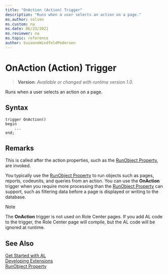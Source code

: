 ```yaml
---
title: "OnAction (Action) Trigger"
description: "Runs when a user selects an action on a page."
ms.author: solsen
ms.custom: na
ms.date: 06/23/2021
ms.reviewer: na
ms.topic: reference
author: SusanneWindfeldPedersen
---
```

[//]: # (START>DO_NOT_EDIT)
[//]: # (IMPORTANT:Do not edit any of the content between here and the END>DO_NOT_EDIT.)
[//]: # (Any modifications should be made in the .xml files in the ModernDev repo.)

# OnAction (Action) Trigger
> **Version**: _Available or changed with runtime version 1.0._

Runs when a user selects an action on a page.


## Syntax
```AL
trigger OnAction()
begin
    ...
end;
```



[//]: # (IMPORTANT: END>DO_NOT_EDIT)

## Remarks

This is called after the action properties, such as the [RunObject Property](../../properties/devenv-runobject-property.md), are invoked.  

You typically use the [RunObject Property](../../properties/devenv-runobject-property.md) to run objects such as pages, reports, codeunits, and queries from an action. You can use the **OnAction** trigger when you require more processing than the [RunObject Property](../../properties/devenv-runobject-property.md) can support, such as filtering data before a page is displayed or writing to the database.  

> [!NOTE]  
> The **OnAction** trigger is not used on Role Center pages. If you add AL code to the trigger, the Role Center page will compile, but the AL code will be ignored at runtime.  

## See Also  
[Get Started with AL](../../devenv-get-started.md)  
[Developing Extensions](../../devenv-dev-overview.md)  
[RunObject Property](../../properties/devenv-runobject-property.md)  
